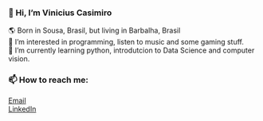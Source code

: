 
### 👋 Hi, I’m Vinicius Casimiro


🌎 Born in Sousa, Brasil, but living in Barbalha, Brasil <br>
👀 I’m interested in programming, listen to music and some gaming stuff.<br>
🌱 I’m currently learning python, introdutcion to Data Science and computer vision.<br>
	
### 📫 How to reach me:

[Email](mailto:viniccasi@gmail.com)<br>
[LinkedIn](https://www.linkedin.com/in/vinicius-casimiro-852617219)


